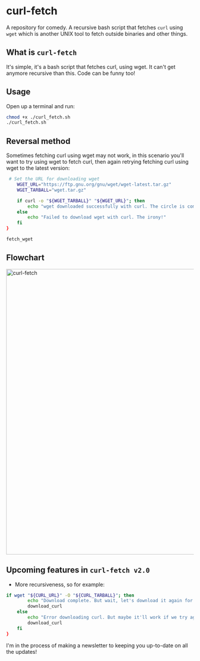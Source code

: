 # curl-fetch
A repository for comedy. A recursive bash script that fetches `curl` using `wget` which is another UNIX tool to fetch outside binaries and other things.

## What is `curl-fetch` 
It's simple, it's a bash script that fetches curl, using wget. It can't get anymore recursive than this. Code can be funny too!

## Usage

Open up a terminal and run: 

```bash
chmod +x ./curl_fetch.sh
./curl_fetch.sh
```

## Reversal method 

Sometimes fetching curl using wget may not work, in this scenario you'll want to try using wget to fetch curl, then again retrying fetching curl using wget to the latest version:

```bash
 # Set the URL for downloading wget
    WGET_URL="https://ftp.gnu.org/gnu/wget/wget-latest.tar.gz"
    WGET_TARBALL="wget.tar.gz"

    if curl -o "${WGET_TARBALL}" "${WGET_URL}"; then
        echo "wget downloaded successfully with curl. The circle is complete."
    else
        echo "Failed to download wget with curl. The irony!"
    fi
}

fetch_wget
```

## Flowchart 

<img width="768" alt="curl-fetch" src="https://github.com/Montana/curl-fetch/assets/20936398/31c3b716-1359-49a7-92da-4cf6863a85a7">

## Upcoming features in `curl-fetch v2.0`

* More recursiveness, so for example:

```bash
if wget "${CURL_URL}" -O "${CURL_TARBALL}"; then
        echo "Download complete. But wait, let's download it again for good measure!"
        download_curl
    else
        echo "Error downloading curl. But maybe it'll work if we try again?"
        download_curl
    fi
}
```

I'm in the process of making a newsletter to keeping you up-to-date on all the updates! 
